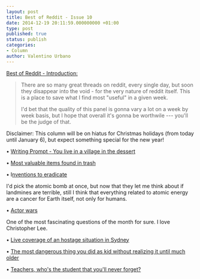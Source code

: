 ```yaml
---
layout: post
title: Best of Reddit - Issue 10
date: 2014-12-19 20:11:59.000000000 +01:00
type: post
published: true
status: publish
categories:
- Column
author: Valentino Urbano 
---
```


[Best of Reddit - Introduction:][0]

> There are so many great threads on reddit, every single day, but soon they disappear into the void - for the very nature of reddit itself. This is a place to save what I find most "useful" in a given week.
> 
> I'd bet that the quality of this panel is gonna vary a lot on a week by week basis, but I hope that overall it's gonna be worthwile --- you'll be the judge of that.

Disclaimer: This column will be on hiatus for Christmas holidays (from today until January 6), but expect something special for the new year!

• [Writing Prompt - You live in a village in the dessert][1]

• [Most valuable items found in trash][2]

• I[nventions to eradicate][3]

I'd pick the atomic bomb at once, but now that they let me think about if landmines are terrible, still I think that everything related to atomic energy are a cancer for Earth itself, not only for humans.

• [Actor wars][4]

One of the most fascinating questions of the month for sure. I love Christopher Lee.

• [Live coverage of an hostage situation in Sydney][5]

• [The most dangerous thing you did as kid without realizing it until much older][6]

• [Teachers, who's the student that you'll never forget?][7]


[0]: http://www.myshar.org/best-of-reddit-introduction/
[1]: http://www.reddit.com/r/WritingPrompts/comments/2pheyb/wp_you_live_in_a_village_in_the_dessert_one_day/
[2]: http://www.reddit.com/r/AskReddit/comments/2pjsf9/garbage_men_of_reddit_whats_the_most_illegal/
[3]: http://www.reddit.com/r/AskReddit/comments/2pcodr/if_you_could_erase_one_discovery_or_invention_for/
[4]: http://www.reddit.com/r/AskReddit/comments/2pkule/a_war_has_broken_out_between_actors_each_actor/
[5]: http://www.reddit.com/live/u2pwph99rvy6
[6]: http://www.reddit.com/r/AskReddit/comments/2p9iyz/whats_the_most_dangerous_thing_you_did_as_a_child/
[7]: http://www.reddit.com/r/AskReddit/comments/2p68aq/retired_teachers_of_reddit_who_is_the_student/